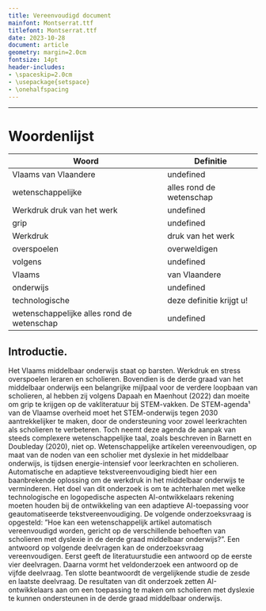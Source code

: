 ```yaml
---
title: Vereenvoudigd document
mainfont: Montserrat.ttf
titlefont: Montserrat.ttf
date: 2023-10-28
document: article
geometry: margin=2.0cm
fontsize: 14pt
header-includes:
- \spaceskip=2.0cm
- \usepackage{setspace}
- \onehalfspacing
---
```

---
# Woordenlijst
| Woord | Definitie |
| --- | --- |
| Vlaams <span class="tooltip">van Vlaandere</span> | undefined |
| wetenschappelijke  | alles rond de wetenschap |
| Werkdruk <span class="tooltip">druk van het werk</span> | undefined |
| grip  | undefined |
| Werkdruk  | druk van het werk |
| overspoelen  | overweldigen |
| volgens  | undefined |
| Vlaams  | van Vlaandere |
| onderwijs  | undefined |
| technologische  | deze definitie krijgt u! |
| wetenschappelijke <span class="tooltip">alles rond de wetenschap</span> | undefined |


## Introductie.

Het Vlaams middelbaar onderwijs staat op barsten. Werkdruk en stress overspoelen leraren en scholieren. Bovendien is de derde graad van het middelbaar onderwijs een belangrijke mijlpaal voor de verdere loopbaan van scholieren, al hebben zij volgens Dapaah en Maenhout (2022) dan moeite om grip te krijgen op de vakliteratuur bij STEM-vakken. De STEM-agenda¹ van de Vlaamse overheid moet het STEM-onderwijs tegen 2030 aantrekkelijker te maken, door de ondersteuning voor zowel leerkrachten als scholieren te verbeteren. Toch neemt deze agenda de aanpak van steeds complexere wetenschappelijke taal, zoals beschreven in Barnett en Doubleday (2020), niet op. Wetenschappelijke artikelen vereenvoudigen, op maat van de noden van een scholier met dyslexie in het middelbaar onderwijs, is tijdsen energie-intensief voor leerkrachten en scholieren. Automatische en adaptieve tekstvereenvoudiging biedt hier een baanbrekende oplossing om de werkdruk in het middelbaar onderwijs te verminderen.  Het doel van dit onderzoek is om te achterhalen met welke technologische en logopedische aspecten AI-ontwikkelaars rekening moeten houden bij de ontwikkeling van een adaptieve AI-toepassing voor geautomatiseerde tekstvereenvoudiging. De volgende onderzoeksvraag is opgesteld: ”Hoe kan een wetenschappelijk artikel automatisch vereenvoudigd worden, gericht op de verschillende behoeften van scholieren met dyslexie in de derde graad middelbaar onderwijs?”. Een antwoord op volgende deelvragen kan de onderzoeksvraag vereenvoudigen. Eerst geeft de literatuurstudie een antwoord op de eerste vier deelvragen. Daarna vormt het veldonderzoek een antwoord op de vijfde deelvraag. Ten slotte beantwoordt de vergelijkende studie de zesde en laatste deelvraag. De resultaten van dit onderzoek zetten AI-ontwikkelaars aan om een toepassing te maken om scholieren met dyslexie te kunnen ondersteunen in de derde graad middelbaar onderwijs. 

